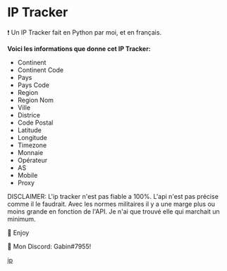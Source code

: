 # IP Tracker
❗ Un IP Tracker fait en Python par moi, et en français.

__Voici les informations que donne cet IP Tracker:__

  - Continent
  - Continent Code
  - Pays
  - Pays Code
  - Region
  - Region Nom
  - Ville
  - Districe
  - Code Postal
  - Latitude
  - Longitude
  - Timezone
  - Monnaie
  - Opérateur
  - AS
  - Mobile
  - Proxy

DISCLAIMER: L'ip tracker n'est pas fiable a 100%. L'api n'est pas précise comme il le faudrait. Avec les normes militaires il y a une marge plus ou moins grande en fonction de l'API. Je n'ai que trouvé elle qui marchait un minimum.

💖 Enjoy

🎫 Mon Discord: Gabin#7955!

[ip](https://user-images.githubusercontent.com/79531012/120932290-7b215000-c6f5-11eb-945c-9b13475d7f29.png)
